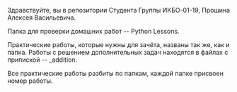 Здравствуйте, вы в репозитории Студента Группы ИКБО-01-19, Прошина Алексея Васильевича.

Папка для проверки домашних работ -- Python Lessons.

Практические работы, которые нужны для зачёта, названы так же, как и папка. Работы с решением дополнительных задач находятся в файлах с припиской -- _addition.

Все практические работы разбиты по папкам, каждой папке присвоен номер работы.
